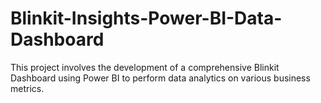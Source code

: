 # Blinkit-Insights-Power-BI-Data-Dashboard
This project involves the development of a comprehensive Blinkit Dashboard  using Power BI to perform data analytics on various business metrics. 
